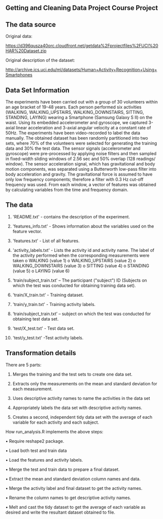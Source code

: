 Getting and Cleaning Data Project
Course Project
--------------------------------------

The data source
-----------------
Original data:

https://d396qusza40orc.cloudfront.net/getdata%2Fprojectfiles%2FUCI%20HAR%20Dataset.zip

Original description of the dataset:

http://archive.ics.uci.edu/ml/datasets/Human+Activity+Recognition+Using+Smartphones

Data Set Information
-------------------------
The experiments have been carried out with a group of 30 volunteers within an age bracket of 19-48 years. 
Each person performed six activities (WALKING, WALKING_UPSTAIRS, WALKING_DOWNSTAIRS, SITTING, STANDING, LAYING) wearing a Smartphone (Samsung Galaxy S II) on the waist. 
Using its embedded accelerometer and gyroscope, we captured 3-axial linear acceleration and 3-axial angular velocity at a constant rate of 50Hz.
The experiments have been video-recorded to label the data manually. 
The obtained dataset has been randomly partitioned into two sets, where 70% of the volunteers were selected for generating the training data and 30% the test data.
The sensor signals (accelerometer and gyroscope) were pre-processed by applying noise filters and then sampled in fixed-width sliding windows of 2.56 sec and 50% overlap (128 readings/ window). 
The sensor acceleration signal, which has gravitational and body motion components, was separated using a Butterworth low-pass filter into body acceleration and gravity. 
The gravitational force is assumed to have only low frequency components; therefore a filter with 0.3 Hz cut-off frequency was used.
From each window, a vector of features was obtained by calculating variables from the time and frequency domain.

The data
-----------
1)  'README.txt'  - contains the description of the experiment.

2)  'features_info.txt'  -  Shows information about the variables used on the feature vector.

3)  'features.txt' - List of all features.

4)  'activity_labels.txt' - Lists the activity id and activity name.
    The label of the activity performed when the corresponding measurements were taken
    o	WALKING (value 1)
    o	WALKING_UPSTAIRS (value 2)
    o	WALKING_DOWNSTAIRS (value 3)
    o	SITTING (value 4)
    o	STANDING (value 5)
    o	LAYING (value 6)

5)	‘train/subject_train.txt’ – The participant ("subject") ID (Subjects on which the test was conducted for obtaining training data set).

6)	'train/X_train.txt’ - Training dataset.

7)  'train/y_train.txt' - Training activity labels.

8)	‘train/subject_train.txt’ – subject on which the test was conducted for obtaining test data set.

9)	'test/X_test.txt' - Test data set.

10)	'test/y_test.txt' -Test activity labels.

Transformation details
-------------------------

There are 5 parts:
1)	Merges the training and the test sets to create one data set.

2)	Extracts only the measurements on the mean and standard deviation for each measurement.

3)	Uses descriptive activity names to name the activities in the data set

4)	Appropriately labels the data set with descriptive activity names.

5)	Creates a second, independent tidy data set with the average of each variable for each activity and each subject.

How run_analysis.R implements the above steps:

•	Require reshape2 package.

•	Load both test and train data

•	Load the features and activity labels.

•	Merge the test and train data to prepare a final dataset.

•	Extract the mean and standard deviation column names and data.

•	Merge the activity label and final dataset to get the activity names.

•	Rename the column names to get descriptive activity names.

•	Melt and cast the tidy dataset to get the average of each variable as desired and write the resultant dataset obtained to file.




